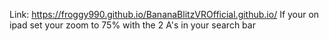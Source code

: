 Link: https://froggy990.github.io/BananaBlitzVROfficial.github.io/
If your on ipad set your zoom to 75% with the 2 A's in your search bar
